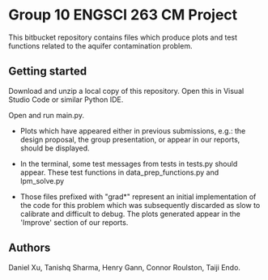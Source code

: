 # Group 10 ENGSCI 263 CM Project

This bitbucket repository contains files which produce plots and test functions related to the aquifer contamination problem.

## Getting started

Download and unzip a local copy of this repository. Open this in Visual Studio Code or similar Python IDE.

Open and run main.py.

- Plots which have appeared either in previous submissions, e.g.: the design proposal, the group presentation, or appear in our reports, should be displayed. 

- In the terminal, some test messages from tests in tests.py should appear. These test functions in data_prep_functions.py and lpm_solve.py

- Those files prefixed with "grad*" represent an initial implementation of the code for this problem which was subsequently discarded as slow to calibrate and difficult to debug. The plots generated appear in the 'Improve' section of our reports.

## Authors

Daniel Xu, Tanishq Sharma, Henry Gann, Connor Roulston, Taiji Endo.